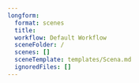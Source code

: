 ```yaml
---
longform:
  format: scenes
  title: 
  workflow: Default Workflow
  sceneFolder: /
  scenes: []
  sceneTemplate: templates/Scena.md
  ignoredFiles: []
---
```

